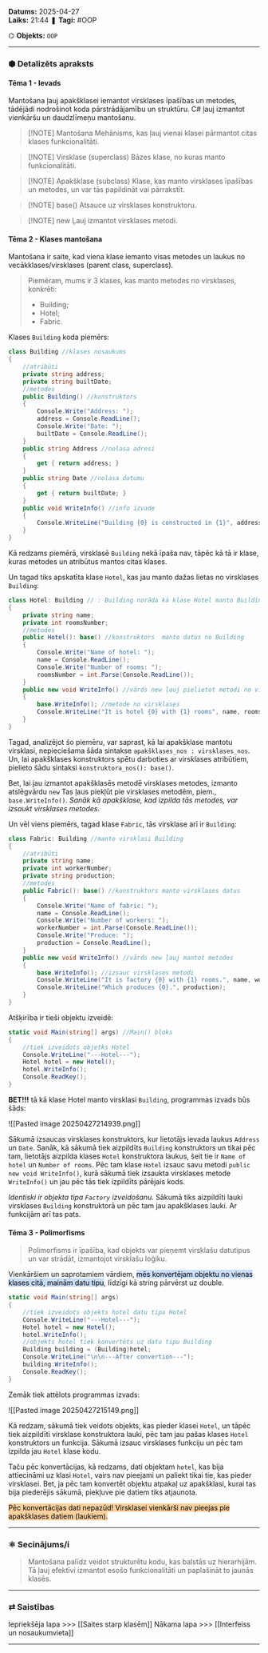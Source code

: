 **Datums:** 2025-04-27   
**Laiks:** 21:44 
❚ **Tagi:**  #OOP 

⌬ **Objekts:**  `OOP`

---
### ⬢ Detalizēts apraksts
#### Tēma 1 - Ievads
Mantošana ļauj apakšklasei iemantot virsklases īpašības un metodes, tādējādi nodrošinot koda pārstrādājamību un struktūru. C# ļauj izmantot vienkāršu un daudzlīmeņu mantošanu.

> [!NOTE] Mantošana
> Mehānisms, kas ļauj vienai klasei pārmantot citas klases funkcionalitāti.

> [!NOTE] Virsklase (superclass) 
> Bāzes klase, no kuras manto funkcionalitāti.

> [!NOTE] Apakšklase (subclass)
> Klase, kas manto virsklases īpašības un metodes, un var tās papildināt vai pārrakstīt.

> [!NOTE] base()
> Atsauce uz virsklases konstruktoru.

> [!NOTE] new
> Ļauj izmantot virsklases metodi.
#### Tēma 2 - Klases mantošana

Mantošana ir saite, kad viena klase iemanto visas metodes un
laukus no vecākklases/virsklases (parent class, superclass).

>Piemēram, mums ir 3 klases, kas manto metodes no virsklases, konkrēti:
>- Building;
>- Hotel;
>- Fabric.

Klases `Building` koda piemērs:

```cs
class Building //klases nosaukums
{
	//atribūti
	private string address;
	private string builtDate;
	//metodes
	public Building() //konstruktors
	{
		Console.Write("Address: ");
		address = Console.ReadLine();
		Console.Write("Date: ");
		builtDate = Console.ReadLine();
	}
	public string Address //nolasa adresi
	{ 
		get { return address; } 
	}
	public string Date //nolasa datumu
	{ 
		get { return builtDate; } 
	}
	public void WriteInfo() //info izvade
	{
		Console.WriteLine("Building {0} is constructed in {1}", address, builtDate);
	}
}
```

Kā redzams piemērā, virsklasē `Building` nekā īpaša nav, tāpēc kā tā ir klase, kuras metodes un atribūtus mantos citas klases.

Un tagad tiks apskatīta klase `Hotel`, kas jau manto dažas lietas no virsklases `Building`:

```cs
class Hotel: Building // : Building norāda kā klase Hotel manto Building
{
	private string name;
	private int roomsNumber;
	//metodes
	public Hotel(): base() //konstruktors  manto datus no Building
	{
		Console.Write("Name of hotel: ");
		name = Console.ReadLine();
		Console.Write("Number of rooms: ");
		roomsNumber = int.Parse(Console.ReadLine());
	}
	public new void WriteInfo() //vārds new ļauj pielietot metodi no virsklases
	{
		base.WriteInfo(); //metode no virsklases
		Console.WriteLine("It is hotel {0} with {1} rooms", name, roomsNumber);
	}
}
```

Tagad, analizējot šo piemēru, var saprast, kā lai apakšklase mantotu virsklasi, nepieciešama šāda sintakse `apakšklases_nos : virsklases_nos`.
Un, lai apakšklases konstruktors spētu darboties ar virsklases atribūtiem, pielieto šādu sintaksi `konstruktora_nos(): base()`.

Bet, lai jau izmantot apakšklasēs metodē virsklases metodes, izmanto atslēgvārdu `new` Tas ļaus piekļūt pie virsklases metodēm, piem., `base.WriteInfo()`.
*Sanāk kā apakšklase, kad izpilda tās metodes, var izsaukt virsklases metodes.*

Un vēl viens piemērs, tagad klase `Fabric`, tās virsklase arī ir `Building`:

```cs
class Fabric: Building //manto virsklasi Building
{
	//atribūti
	private string name;
	private int workerNumber;
	private string production;
	//metodes
	public Fabric(): base() //konstruktors manto virsklases datus
	{
		Console.Write("Name of fabric: ");
		name = Console.ReadLine();
		Console.Write("Number of workers: ");
		workerNumber = int.Parse(Console.ReadLine());
		Console.Write("Produce: ");
		production = Console.ReadLine();
	}
	public new void WriteInfo() //vārds new ļauj mantot metodes
	{
		base.WriteInfo(); //izsauc virsklases metodi
		Console.WriteLine("It is factory {0} with {1} rooms.", name, workerNumber);
		Console.WriteLine("Which produces {0}.", production);
	}
}
```

Atšķirība ir tieši objektu izveidē:

```cs
static void Main(string[] args) //Main() bloks
{
	//tiek izveidots objetks Hotel
	Console.WriteLine("---Hotel---");
	Hotel hotel = new Hotel();
	hotel.WriteInfo();
	Console.ReadKey();
}
```

**BET!!!** tā kā klase Hotel manto virsklasi `Building`, programmas izvads būs šāds:

![[Pasted image 20250427214939.png]]

Sākumā izsaucas virsklases konstruktors, kur lietotājs ievada laukus `Address` un `Date`. Sanāk, kā sākumā tiek aizpildīts `Building` konstruktors un tikai pēc tam, lietotājs aizpilda klases `Hotel` konstruktora laukus, šeit tie ir `Name of hotel` un `Number of rooms`.
Pēc tam klase `Hotel` izsauc savu metodi `public new void WriteInfo()`, kurā sākumā tiek izsaukta virsklases metode `WriteInfo()` un jau pēc tās tiek izpildīts pārējais kods.

*Identiski ir objekta tipa `Factory` izveidošanu.* Sākumā tiks aizpildīti lauki virsklases `Building` konstruktorā un pēc tam jau apakšklases lauki. Ar funkcijām arī tas pats.
#### Tēma 3 - Polimorfisms

> Polimorfisms ir īpašība, kad objekts var pieņemt virsklašu datutipus un var strādāt, izmantojot virsklašu loģiku.

Vienkāršiem un saprotamiem vārdiem, <mark style="background: #ADCCFFA6;">mēs konvertējam objektu no vienas klases citā, mainām datu tipu</mark>, līdzīgi kā string pārvērst uz double.

```cs
static void Main(string[] args)
{
	//tiek izveidots objekts hotel datu tipa Hotel
	Console.WriteLine("---Hotel---");
	Hotel hotel = new Hotel();
	hotel.WriteInfo();
	//objekts hotel tiek konvertēts uz datu tipu Building
	Building building = (Building)hotel;
	Console.WriteLine("\n\n---After convertion---");
	building.WriteInfo();
	Console.ReadKey();
}
```

Zemāk tiek attēlots programmas izvads:

![[Pasted image 20250427215149.png]]

Kā redzam, sākumā tiek veidots objekts, kas pieder klasei `Hotel`, un tāpēc tiek aizpildīti virsklase konstruktora lauki, pēc tam jau pašas klases `Hotel` konstruktors un funkcija. Sākumā izsauc virsklases funkciju un pēc tam izpilda jau `Hotel` klase kodu.

Taču pēc konvertācijas, kā redzams, dati objektam `hotel`, kas bija attiecināmi uz klasi `Hotel`, vairs nav pieejami un paliekt tikai tie, kas pieder virsklasei. Bet, ja pēc tam konvertēt objektu atpakaļ uz apakšklasi, kurai tas bija piederējis sākumā, piekļuve pie datiem tiks atjaunota.

<mark style="background: #FFB86CA6;">Pēc konvertācijas dati nepazūd! Virsklasei vienkārši nav pieejas pie apakšklases datiem (laukiem).</mark>

---
### ⚛ Secinājums/i

>Mantošana palīdz veidot strukturētu kodu, kas balstās uz hierarhijām. Tā ļauj efektīvi izmantot esošo funkcionalitāti un paplašināt to jaunās klasēs.

---
### ⇄ Saistības
Iepriekšēja lapa >>> [[Saites starp klasēm]]
Nākama lapa >>> [[Interfeiss un nosaukumvieta]]

---
